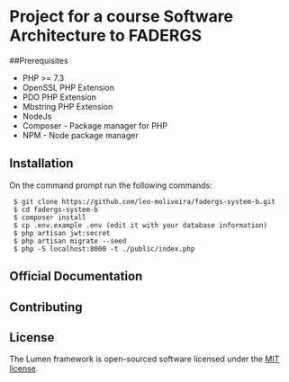 # Project for a course Software Architecture to FADERGS


##Prerequisites
- PHP >= 7.3
- OpenSSL PHP Extension
- PDO PHP Extension
- Mbstring PHP Extension
- NodeJs
- Composer - Package manager for PHP
- NPM - Node package manager

## Installation
On the command prompt run the following commands:
```
 $ git clone https://github.com/leo-moliveira/fadergs-system-b.git
 $ cd fadergs-system-b
 $ composer install
 $ cp .env.example .env (edit it with your database information)
 $ php artisan jwt:secret
 $ php artisan migrate --seed
 $ php -S localhost:8000 -t ./public/index.php
```

## Official Documentation


## Contributing

## License

The Lumen framework is open-sourced software licensed under the [MIT license](https://opensource.org/licenses/MIT).
